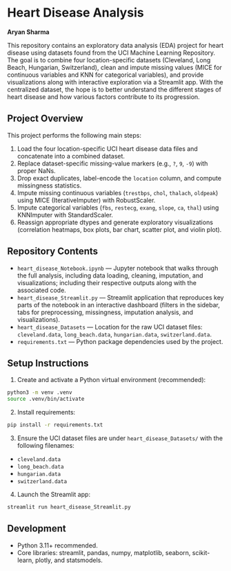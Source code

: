 # Heart Disease Analysis
**Aryan Sharma**

This repository contains an exploratory data analysis (EDA) project for heart disease using datasets found from the UCI Machine Learning Repository. The goal is to combine four location-specific datasets (Cleveland, Long Beach, Hungarian, Switzerland), clean and impute missing values (MICE for continuous variables and KNN for categorical variables), and provide visualizations along with interactive exploration via a Streamlit app. With the centralized dataset, the hope is to better understand the different stages of heart disease and how various factors contribute to its progression.

## Project Overview

This project performs the following main steps:

1. Load the four location-specific UCI heart disease data files and concatenate into a combined dataset.
2. Replace dataset-specific missing-value markers (e.g., `?`, `9`, `-9`) with proper NaNs.
3. Drop exact duplicates, label-encode the `location` column, and compute missingness statistics.
4. Impute missing continuous variables (`trestbps`, `chol`, `thalach`, `oldpeak`) using MICE (IterativeImputer) with RobustScaler.
5. Impute categorical variables (`fbs`, `restecg`, `exang`, `slope`, `ca`, `thal`) using KNNImputer with StandardScaler.
6. Reassign appropriate dtypes and generate exploratory visualizations (correlation heatmaps, box plots, bar chart, scatter plot, and violin plot).

## Repository Contents

- `heart_disease_Notebook.ipynb` — Jupyter notebook that walks through the full analysis, including data loading, cleaning, imputation, and visualizations; including their respective outputs along with the associated code.
- `heart_disease_Streamlit.py` — Streamlit application that reproduces key parts of the notebook in an interactive dashboard (filters in the sidebar, tabs for preprocessing, missingness, imputation analysis, and visualizations).
- `heart_disease_Datasets` — Location for the raw UCI dataset files: `cleveland.data`, `long_beach.data`, `hungarian.data`, `switzerland.data`.
- `requirements.txt` — Python package dependencies used by the project.

## Setup Instructions

1. Create and activate a Python virtual environment (recommended):

```bash
python3 -m venv .venv
source .venv/bin/activate
```

2. Install requirements:

```bash
pip install -r requirements.txt
```

3. Ensure the UCI dataset files are under `heart_disease_Datasets/` with the following filenames:

- `cleveland.data`
- `long_beach.data`
- `hungarian.data`
- `switzerland.data`

4. Launch the Streamlit app:

```bash
streamlit run heart_disease_Streamlit.py
```

## Development

- Python 3.11+ recommended.
- Core libraries: streamlit, pandas, numpy, matplotlib, seaborn, scikit-learn, plotly, and statsmodels.
